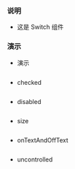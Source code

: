 ### 说明

*   这是 Switch 组件

### 演示

*   演示

```js {"codepath": "switch.jsx"}
```

*   checked

```js {"codepath": "checked.jsx"}
```

*   disabled

```js {"codepath": "disabled.jsx"}
```

*   size

```js {"codepath": "size.jsx"}
```

*   onTextAndOffText

```js {"codepath": "onTextAndOffText.jsx"}
```

*   uncontrolled

```js {"codepath": "uncontrolled.jsx"}
```
